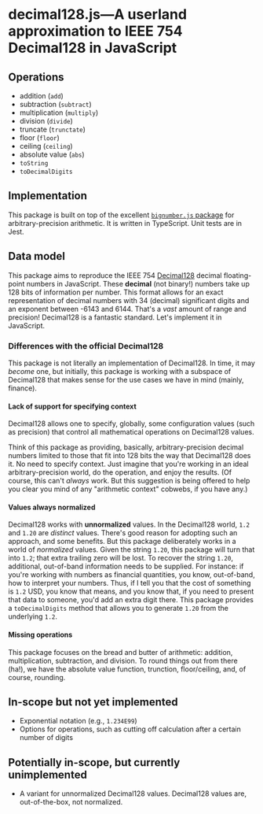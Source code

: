 # decimal128.js—A userland approximation to IEEE 754 Decimal128 in JavaScript

## Operations

-   addition (`add`)
-   subtraction (`subtract`)
-   multiplication (`multiply`)
-   division (`divide`)
-   truncate (`trunctate`)
-   floor (`floor`)
-   ceiling (`ceiling`)
-   absolute value (`abs`)
-   `toString`
-   `toDecimalDigits`

## Implementation

This package is built on top of the excellent [`bignumber.js` package](https://mikemcl.github.io/bignumber.js/) for arbitrary-precision arithmetic. It is written in TypeScript. Unit tests are in Jest.

## Data model

This package aims to reproduce the IEEE 754 [Decimal128](https://en.wikipedia.org/wiki/Decimal128_floating-point_format) decimal floating-point numbers in JavaScript. These **decimal** (not binary!) numbers take up 128 bits of information per number. This format allows for an exact representation of decimal numbers with 34 (decimal) significant digits and an exponent between -6143 and 6144. That's a _vast_ amount of range and precision! Decimal128 is a fantastic standard. Let's implement it in JavaScript.

### Differences with the official Decimal128

This package is not literally an implementation of Decimal128. In time, it may _become_ one, but initially, this package is working with a subspace of Decimal128 that makes sense for the use cases we have in mind (mainly, finance).

#### Lack of support for specifying context

Decimal128 allows one to specify, globally, some configuration values (such as precision) that control all mathematical operations on Decimal128 values.

Think of this package as providing, basically, arbitrary-precision decimal numbers limited to those that fit into 128 bits the way that Decimal128 does it. No need to specify context. Just imagine that you're working in an ideal arbitrary-precision world, do the operation, and enjoy the results. (Of course, this can't _always_ work. But this suggestion is being offered to help you clear you mind of any "arithmetic context" cobwebs, if you have any.)

#### Values always normalized

Decimal128 works with **unnormalized** values. In the Decimal128 world, `1.2` and `1.20` are _distinct_ values. There's good reason for adopting such an approach, and some benefits. But this package deliberately works in a world of _normalized_ values. Given the string `1.20`, this package will turn that into `1.2`; that extra trailing zero will be lost. To recover the string `1.20`, additional, out-of-band information needs to be supplied. For instance: if you're working with numbers as financial quantities, you know, out-of-band, how to interpret your numbers. Thus, if I tell you that the cost of something is `1.2` USD, you know that means, and you know that, if you need to present that data to someone, you'd add an extra digit there. This package provides a `toDecimalDigits` method that allows you to generate `1.20` from the underlying `1.2`.

#### Missing operations

This package focuses on the bread and butter of arithmetic: addition, multiplication, subtraction, and division. To round things out from there (ha!), we have the absolute value function, trunction, floor/ceiling, and, of course, rounding.

## In-scope but not yet implemented

-   Exponential notation (e.g., `1.234E99`)
-   Options for operations, such as cutting off calculation after a certain number of digits

## Potentially in-scope, but currently unimplemented

-   A variant for unnormalized Decimal128 values. Decimal128 values are, out-of-the-box, not normalized.
